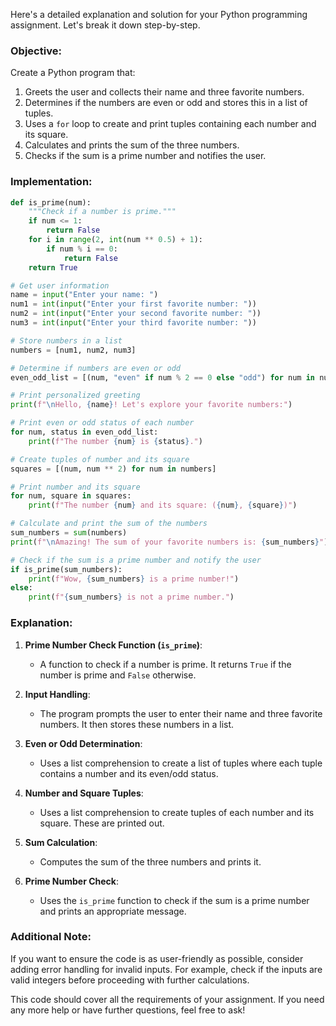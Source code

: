 Here's a detailed explanation and solution for your Python programming assignment. Let's break it down step-by-step.

### Objective:
Create a Python program that:
1. Greets the user and collects their name and three favorite numbers.
2. Determines if the numbers are even or odd and stores this in a list of tuples.
3. Uses a `for` loop to create and print tuples containing each number and its square.
4. Calculates and prints the sum of the three numbers.
5. Checks if the sum is a prime number and notifies the user.

### Implementation:

```python
def is_prime(num):
    """Check if a number is prime."""
    if num <= 1:
        return False
    for i in range(2, int(num ** 0.5) + 1):
        if num % i == 0:
            return False
    return True

# Get user information
name = input("Enter your name: ")
num1 = int(input("Enter your first favorite number: "))
num2 = int(input("Enter your second favorite number: "))
num3 = int(input("Enter your third favorite number: "))

# Store numbers in a list
numbers = [num1, num2, num3]

# Determine if numbers are even or odd
even_odd_list = [(num, "even" if num % 2 == 0 else "odd") for num in numbers]

# Print personalized greeting
print(f"\nHello, {name}! Let's explore your favorite numbers:")

# Print even or odd status of each number
for num, status in even_odd_list:
    print(f"The number {num} is {status}.")

# Create tuples of number and its square
squares = [(num, num ** 2) for num in numbers]

# Print number and its square
for num, square in squares:
    print(f"The number {num} and its square: ({num}, {square})")

# Calculate and print the sum of the numbers
sum_numbers = sum(numbers)
print(f"\nAmazing! The sum of your favorite numbers is: {sum_numbers}")

# Check if the sum is a prime number and notify the user
if is_prime(sum_numbers):
    print(f"Wow, {sum_numbers} is a prime number!")
else:
    print(f"{sum_numbers} is not a prime number.")
```

### Explanation:

1. **Prime Number Check Function (`is_prime`)**:
   - A function to check if a number is prime. It returns `True` if the number is prime and `False` otherwise.

2. **Input Handling**:
   - The program prompts the user to enter their name and three favorite numbers. It then stores these numbers in a list.

3. **Even or Odd Determination**:
   - Uses a list comprehension to create a list of tuples where each tuple contains a number and its even/odd status.

4. **Number and Square Tuples**:
   - Uses a list comprehension to create tuples of each number and its square. These are printed out.

5. **Sum Calculation**:
   - Computes the sum of the three numbers and prints it.

6. **Prime Number Check**:
   - Uses the `is_prime` function to check if the sum is a prime number and prints an appropriate message.

### Additional Note:

If you want to ensure the code is as user-friendly as possible, consider adding error handling for invalid inputs. For example, check if the inputs are valid integers before proceeding with further calculations.

This code should cover all the requirements of your assignment. If you need any more help or have further questions, feel free to ask!
